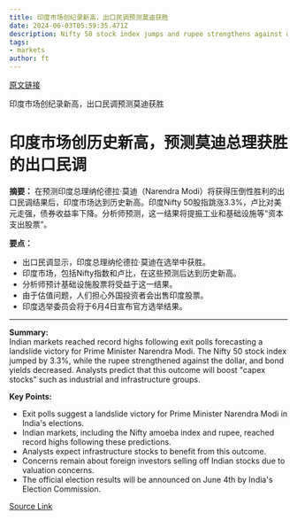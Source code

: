 ```yaml
---
title: 印度市场创纪录新高，出口民调预测莫迪获胜
date: 2024-06-03T05:59:35.471Z
description: Nifty 50 stock index jumps and rupee strengthens against dollar
tags: 
- markets
author: ft
---
```


[原文链接](https://ft.com/content/a40b8675-28f7-442f-888b-8358192a1326)

印度市场创纪录新高，出口民调预测莫迪获胜

# 印度市场创历史新高，预测莫迪总理获胜的出口民调

**摘要：**
在预测印度总理纳伦德拉·莫迪（Narendra Modi）将获得压倒性胜利的出口民调结果后，印度市场达到历史新高。印度Nifty 50股指跳涨3.3%，卢比对美元走强，债券收益率下降。分析师预测，这一结果将提振工业和基础设施等“资本支出股票”。

**要点：**
- 出口民调显示，印度总理纳伦德拉·莫迪在选举中获胜。
- 印度市场，包括Nifty指数和卢比，在这些预测后达到历史新高。
- 分析师预计基础设施股票将受益于这一结果。
- 由于估值问题，人们担心外国投资者会出售印度股票。
- 印度选举委员会将于6月4日宣布官方选举结果。

---

 **Summary:**  
Indian markets reached record highs following exit polls forecasting a landslide victory for Prime Minister Narendra Modi. The Nifty 50 stock index jumped by 3.3%, while the rupee strengthened against the dollar, and bond yields decreased. Analysts predict that this outcome will boost "capex stocks" such as industrial and infrastructure groups.

**Key Points:**  
- Exit polls suggest a landslide victory for Prime Minister Narendra Modi in India's elections.
- Indian markets, including the Nifty amoeba index and rupee, reached record highs following these predictions.
- Analysts expect infrastructure stocks to benefit from this outcome.
- Concerns remain about foreign investors selling off Indian stocks due to valuation concerns.
- The official election results will be announced on June 4th by India's Election Commission.

[Source Link](https://ft.com/content/a40b8675-28f7-442f-888b-8358192a1326)

